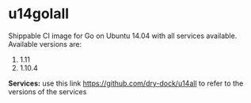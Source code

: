 u14golall
=============

Shippable CI image for Go on Ubuntu 14.04 with all services available. Available versions are:

1. 1.11
2. 1.10.4

**Services:**
use this link https://github.com/dry-dock/u14all to refer to the versions of the services
